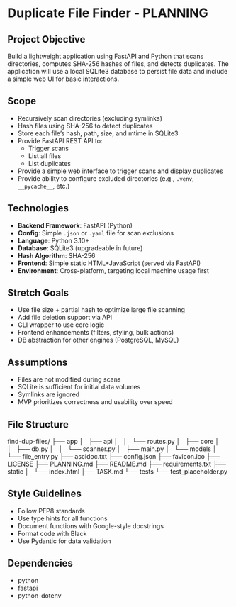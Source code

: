 # Duplicate File Finder - PLANNING

## Project Objective

Build a lightweight application using FastAPI and Python that scans directories, computes SHA-256 hashes of files, and detects duplicates. The application will use a local SQLite3 database to persist file data and include a simple web UI for basic interactions.

## Scope

- Recursively scan directories (excluding symlinks)
- Hash files using SHA-256 to detect duplicates
- Store each file’s hash, path, size, and mtime in SQLite3
- Provide FastAPI REST API to:
  - Trigger scans
  - List all files
  - List duplicates
- Provide a simple web interface to trigger scans and display duplicates
- Provide ability to configure excluded directories (e.g., `.venv`, `__pycache__`, etc.)

## Technologies

- **Backend Framework**: FastAPI (Python)
- **Config**: Simple `.json` or `.yaml` file for scan exclusions
- **Language**: Python 3.10+
- **Database**: SQLite3 (upgradeable in future)
- **Hash Algorithm**: SHA-256
- **Frontend**: Simple static HTML+JavaScript (served via FastAPI)
- **Environment**: Cross-platform, targeting local machine usage first

## Stretch Goals

- Use file size + partial hash to optimize large file scanning
- Add file deletion support via API
- CLI wrapper to use core logic
- Frontend enhancements (filters, styling, bulk actions)
- DB abstraction for other engines (PostgreSQL, MySQL)

## Assumptions

- Files are not modified during scans
- SQLite is sufficient for initial data volumes
- Symlinks are ignored
- MVP prioritizes correctness and usability over speed

## File Structure

find-dup-files/
├── app
│   ├── api
│   │   └── routes.py
│   ├── core
│   │   ├── db.py
│   │   └── scanner.py
│   ├── main.py
│   └── models
│       └── file_entry.py
├── ascidoc.txt
├── config.json
├── favicon.ico
├── LICENSE
├── PLANNING.md
├── README.md
├── requirements.txt
├── static
│   └── index.html
├── TASK.md
└── tests
    └── test_placeholder.py

## Style Guidelines

- Follow PEP8 standards
- Use type hints for all functions
- Document functions with Google-style docstrings
- Format code with Black
- Use Pydantic for data validation

## Dependencies

- python
- fastapi
- python-dotenv